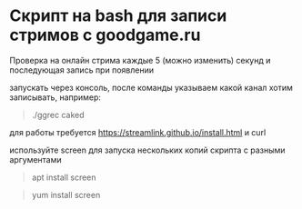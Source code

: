 # Скрипт на bash для записи стримов с goodgame.ru
Проверка на онлайн стрима каждые 5 (можно изменить) секунд и последующая запись при появлении


запускать через консоль, после команды указываем какой канал хотим записывать, например:
> ./ggrec caked

для работы требуется https://streamlink.github.io/install.html и curl

используйте screen для запуска нескольких копий скрипта с разными аргументами

> apt install screen

> yum install screen
